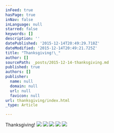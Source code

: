 ```yaml
---
inFeed: true
hasPage: true
inNav: false
inLanguage: null
starred: false
keywords: []
description: ''
datePublished: '2015-12-14T20:49:29.718Z'
dateModified: '2015-12-14T20:49:21.725Z'
title: "Thanksgiving!\_"
author: []
sourcePath: _posts/2015-12-14-thanksgiving.md
published: true
authors: []
publisher:
  name: null
  domain: null
  url: null
  favicon: null
url: thanksgiving/index.html
_type: Article

---
```

Thanksgiving! ![](https://the-grid-user-content.s3-us-west-2.amazonaws.com/a78decc7-9f32-4e1b-953f-b783cd285d1d.JPG)
![](https://the-grid-user-content.s3-us-west-2.amazonaws.com/0d42143c-2f77-43fb-9a26-214a236fd20f.jpg)
![](https://the-grid-user-content.s3-us-west-2.amazonaws.com/541d69a4-cd39-4959-8566-2a64658c3d03.jpg)
![](https://the-grid-user-content.s3-us-west-2.amazonaws.com/79503213-1392-46b4-994b-d76669882522.JPG)
![](https://the-grid-user-content.s3-us-west-2.amazonaws.com/5bb08bd7-ec83-4e25-abaf-7e9d29a85b12.JPG)